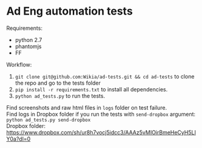 # Ad Eng automation tests
Requirements:
  - python 2.7
  - phantomjs
  - FF

Workflow:
  1.  `git clone git@github.com:Wikia/ad-tests.git && cd ad-tests` to clone the repo and go to the tests folder
  2.  `pip install -r requirements.txt` to install all dependencies.
  3.  `python ad_tests.py` to run the tests.

Find screenshots and raw html files in `logs` folder on test failure.  
Find logs in Dropbox folder if you run the tests with `send-dropbox` argument:  
`python ad_tests.py send-dropbox`  
Dropbox folder: https://www.dropbox.com/sh/ur8h7vocj5idcc3/AAAz5vMIOirBmeHeCyH5LIY0a?dl=0
